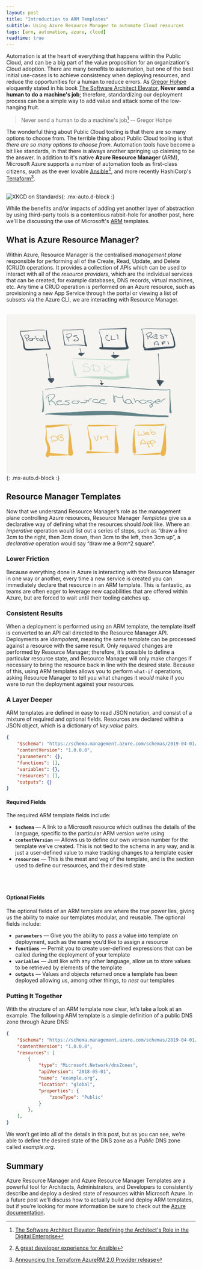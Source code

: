 ```yaml
---
layout: post
title: "Introduction to ARM Templates"
subtitle: Using Azure Resource Manager to automate Cloud resources
tags: [arm, automation, azure, cloud]
readtime: true
---
```


Automation is at the heart of everything that happens within the Public Cloud, and can be a big part of the value proposition for an organization's Cloud adoption. There are many benefits to automation, but one of the best initial use-cases is to achieve consistency when deploying resources, and reduce the opportunities for a human to reduce errors. As [Gregor Hohpe](https://architectelevator.com/) eloquently stated in his book [The Software Architect Elevator](https://www.amazon.ca/Software-Architect-Elevator-Redefining-Architects/dp/1492077542/), **Never send a human to do a machine's job**; therefore, standardizing our deployment process  can be a simple way to add value and attack some of the low-hanging fruit.

> Never send a human to do a machine's job[^1] -- Gregor Hohpe

The wonderful thing about Public Cloud tooling is that there are so many options to choose from. The terrible thing about Public Cloud tooling is that _there are so many options to choose from_. Automation tools have become a bit like standards, in that there is always another springing up claiming to be the answer. In addition to it's native **Azure Resource Manager** (ARM), Microsoft Azure supports a number of automation tools as first-class citizens, such as the ever lovable [Ansible](https://docs.ansible.com/ansible/latest/scenario_guides/guide_azure.html)[^2], and more recently HashiCorp's [Terraform](https://www.terraform.io/docs/providers/azurerm/index.html)[^3].
<br>
<br>

![XKCD on Standards](https://imgs.xkcd.com/comics/standards.png){: .mx-auto.d-block :}
<br>

While the benefits and/or impacts of adding yet another layer of abstraction by using third-party tools is a contentious rabbit-hole for another post, here we'll be discussing the use of Microsoft's [ARM](https://docs.microsoft.com/en-us/azure/azure-resource-manager/templates/) templates.

## What is Azure Resource Manager?

Within Azure, Resource Manager is the centralised _management plane_ responsible for performing all of the Create, Read, Update, and Delete (CRUD) operations. It provides a collection of APIs which can be used to interact with all of the _resource providers_, which are the individual services that can be created, for example databases, DNS records, virtual machines, etc. Any time a CRUD operation is performed on an Azure resource, such as provisioning a new App Service through the portal or viewing a list of subsets via the Azure CLI, we are interacting with Resource Manager.
<br>
<br>

![Azure Resource Manager Architecture](/assets/img/arm-architecture.jpeg){: .mx-auto.d-block :}
<br>

## Resource Manager Templates

Now that we understand Resource Manager’s role as the management plane controlling Azure resources, Resource Manager _Templates_ give us a declarative way of defining what the resources should _look_ like. Where an _imperative_ operation would list out a series of steps, such as “draw a line 3cm to the right, then 3cm down, then 3cm to the left, then 3cm up”, a _declarative_ operation would say “draw me a 9cm^2 square”.

### Lower Friction

Because everything done in Azure is interacting with the Resource Manager in one way or another, every time a new service is created you can immediately declare that resource in an ARM template. This is fantastic, as teams are often eager to leverage new capabilities that are offered within Azure, but  are forced to wait until their tooling catches up.

### Consistent Results

When a deployment is performed using an ARM template, the template itself is converted to an API call directed to the Resource Manager API. Deployments are _idempotent_, meaning the same template can be processed against a resource with the same result. Only _required_ changes are performed by Resource Manager; therefore, it’s possible to define a particular resource state, and Resource Manager will only make changes if necessary to bring the resource back in line with the desired state. Because of this, using ARM templates allows you to perform `what-if` operations, asking Resource Manager to tell you what changes it _would_ make if you were to run the deployment against your resources.

### A Layer Deeper

ARM templates are defined in easy to read JSON notation, and consist of a mixture of required and optional fields. Resources are declared within a JSON object, which is a dictionary of _key:value_ pairs.

```json
{
    "$schema": "https://schema.management.azure.com/schemas/2019-04-01/deploymentTemplate.json#",
    "contentVersion": "1.0.0.0",
    "parameters": {},
    "functions": [],
    "variables": {},
    "resources": [],
    "outputs": {}
}
```   

#### Required Fields

The required ARM template fields include:

* **`$schema`** — A link to a Microsoft resource which outlines the details of the language, specific to the particular ARM version we’re using
* **`contentVersion`** — Allows us to define our own version number for the template we’ve created. This is not tied to the schema in any way, and is just a user-defined value to make tracking changes to a template easier
* **`resources`** — This is the meat and veg of the template, and is the section used to define our resources, and their desired state
<br>
<br>

#### Optional Fields

The optional fields of an ARM template are where the _true_ power lies, giving us the ability to make our templates modular, and reusable. The optional fields include:

* **`parameters`** — Give you the ability to pass a value into template on deployment, such as the name you’d like to assign a resource
* **`functions`** — Permit you to create user-defined expressions that can be called during the deployment of your template
* **`variables`** — Just like with any other language, allow us to store values to be retrieved by elements of the template
* **`outputs`** — Values and objects returned once a template has been deployed allowing us, among other things, to _nest_ our templates

### Putting It Together

With the structure of an ARM template now clear, let’s take a look at an example. The following ARM template is a simple definition of a public DNS zone through Azure DNS:

```json
{
    "$schema": "https://schema.management.azure.com/schemas/2019-04-01/deploymentTemplate.json#",
    "contentVersion": "1.0.0.0",
    "resources": [
        {
            "type": "Microsoft.Network/dnsZones",
            "apiVersion": "2018-05-01",
            "name": "example.org",
            "location": "global",
            "properties": {
                "zoneType": "Public"
            }
        },
    ],
}
```

We won’t get into all of the details in this post, but as you can see, we’re able to define the desired state of the DNS zone as a _Public_ DNS zone called _example.org_.

## Summary

Azure Resource Manager and Azure Resource Manager Templates are a powerful tool for Architects, Administrators, and Developers to consistently describe and deploy a desired state of resources within Microsoft Azure. In a future post we’ll discuss how to actually build and deploy ARM templates, but if you’re looking for more information be sure to check out the [Azure documentation](https://docs.microsoft.com/en-us/azure/azure-resource-manager/templates/).

[^1]: [The Software Architect Elevator: Redefining the Architect's Role in the Digital Enterprise](https://www.amazon.ca/Software-Architect-Elevator-Redefining-Architects/dp/1492077542/)
[^2]: [A great developer experience for Ansible](https://azure.microsoft.com/en-us/blog/a-great-developer-experience-for-ansible/)
[^3]: [Announcing the Terraform AzureRM 2.0 Provider release](https://cloudblogs.microsoft.com/opensource/2020/03/02/announcing-the-terraform-azurerm-2-0-provider-release/)